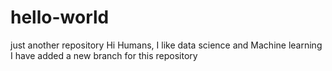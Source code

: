# hello-world
just another repository
Hi Humans,
I like data science and Machine learning
I have added a new branch for this repository
